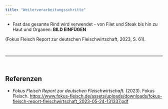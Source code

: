```yaml
---
title: "Weiterverarbeitungsschritte"
---
```


- Fast das gesamte Rind wird verwendet - von Filet und Steak bis hin zu Haut und Organen:
**BILD EINFÜGEN**

(Fokus Fleisch Report zur deutschen Fleischwirtschaft, 2023, S. 61).




<br>

---

<br> 

## Referenzen
- *Fokus Fleisch Report zur deutschen Fleischwirtschaft.* (2023). Fokus Fleisch. <https://www.fokus-fleisch.de/assets/uploads/downloads/fokus-fleisch-report-fleischwirtschaft_2023-05-24-131337.pdf>
